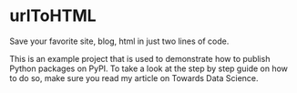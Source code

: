 # urlToHTML
Save your favorite site, blog, html in just two lines of code. 


This is an example project that is used to demonstrate how to publish Python packages on PyPI. To take a look at the step by step guide on how to do so, make sure you read my article on Towards Data Science.

